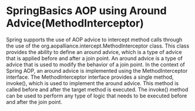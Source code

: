# SpringBasics AOP using Around Advice(MethodInterceptor)

Spring supports the use of AOP advice to intercept method calls through the use of the org.aopalliance.intercept.MethodInterceptor class. 
This class provides the ability to define an around advice, which is a type of advice that is applied before and after a join point.
An around advice is a type of advice that is used to modify the behavior of a join point.
In the context of Spring AOP, an around advice is implemented using the MethodInterceptor interface.
The MethodInterceptor interface provides a single method, invoke(), which is used to implement the around advice.
This method is called before and after the target method is executed. 
The invoke() method can be used to perform any type of logic that needs to be executed before and after the join point.
